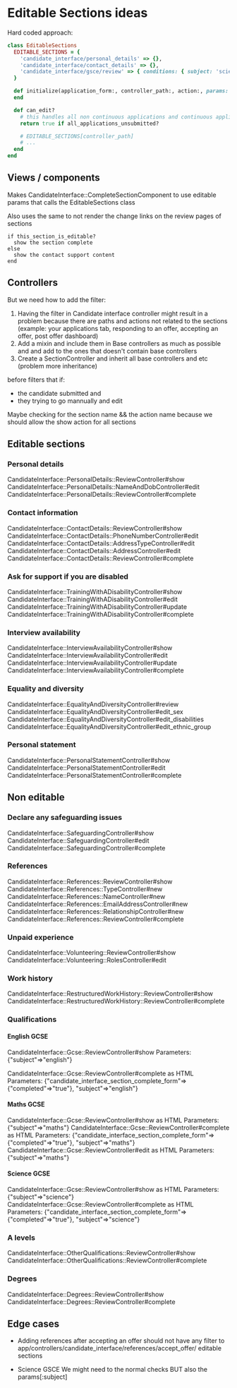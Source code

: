 # Editable Sections ideas

Hard coded approach:

```ruby
class EditableSections
  EDITABLE_SECTIONS = {
    'candidate_interface/personal_details' => {},
    'candidate_interface/contact_details' => {},
    'candidate_interface/gsce/review' => { conditions: { subject: 'science' } } },
  }

  def initialize(application_form:, controller_path:, action:, params: {})
  end

  def can_edit?
    # this handles all non continuous applications and continuous applications?
    return true if all_applications_unsubmitted?

    # EDITABLE_SECTIONS[controller_path]
    # ...
  end
end
```

## Views / components

Makes  CandidateInterface::CompleteSectionComponent to use editable params that
calls the EditableSections class

Also uses the same to not render the change links on the review pages of
sections

```
if this_section_is_editable?
  show the section complete
else
  show the contact support content
end
```

## Controllers

But we need how to add the filter:

1. Having the filter in Candidate interface controller might result in a problem
because there are paths and actions not related to the sections (example: your
applications tab, responding to an offer, accepting an offer, post offer
dashboard)
2. Add a mixin and include them in Base controllers as much as possible and
and add to the ones that doesn't contain base controllers
3. Create a SectionController and inherit all base controllers and etc (problem more inheritance)

before filters that if:

* the candidate submitted and
* they trying to go mannually and edit

Maybe checking for the section name && the action name because we
should allow the show action for all sections

## Editable sections

### Personal details

CandidateInterface::PersonalDetails::ReviewController#show
CandidateInterface::PersonalDetails::NameAndDobController#edit
CandidateInterface::PersonalDetails::ReviewController#complete

### Contact information

CandidateInterface::ContactDetails::ReviewController#show
CandidateInterface::ContactDetails::PhoneNumberController#edit
CandidateInterface::ContactDetails::AddressTypeController#edit
CandidateInterface::ContactDetails::AddressController#edit
CandidateInterface::ContactDetails::ReviewController#complete

### Ask for support if you are disabled

CandidateInterface::TrainingWithADisabilityController#show
CandidateInterface::TrainingWithADisabilityController#edit
CandidateInterface::TrainingWithADisabilityController#update
CandidateInterface::TrainingWithADisabilityController#complete

### Interview availability

CandidateInterface::InterviewAvailabilityController#show
CandidateInterface::InterviewAvailabilityController#edit
CandidateInterface::InterviewAvailabilityController#update
CandidateInterface::InterviewAvailabilityController#complete

### Equality and diversity

CandidateInterface::EqualityAndDiversityController#review
CandidateInterface::EqualityAndDiversityController#edit_sex
CandidateInterface::EqualityAndDiversityController#edit_disabilities
CandidateInterface::EqualityAndDiversityController#edit_ethnic_group

### Personal statement

CandidateInterface::PersonalStatementController#show
CandidateInterface::PersonalStatementController#edit
CandidateInterface::PersonalStatementController#complete

## Non editable

### Declare any safeguarding issues

CandidateInterface::SafeguardingController#show
CandidateInterface::SafeguardingController#edit
CandidateInterface::SafeguardingController#complete

### References

CandidateInterface::References::ReviewController#show
CandidateInterface::References::TypeController#new
CandidateInterface::References::NameController#new
CandidateInterface::References::EmailAddressController#new
CandidateInterface::References::RelationshipController#new
CandidateInterface::References::ReviewController#complete

### Unpaid experience

CandidateInterface::Volunteering::ReviewController#show
CandidateInterface::Volunteering::RolesController#edit

### Work history

CandidateInterface::RestructuredWorkHistory::ReviewController#show
CandidateInterface::RestructuredWorkHistory::ReviewController#complete

### Qualifications

#### English GCSE

CandidateInterface::Gcse::ReviewController#show
Parameters: {"subject"=>"english"}

CandidateInterface::Gcse::ReviewController#complete as HTML
Parameters: {"candidate_interface_section_complete_form"=>{"completed"=>"true"}, "subject"=>"english"}

#### Maths GCSE

CandidateInterface::Gcse::ReviewController#show as HTML
Parameters: {"subject"=>"maths"}
CandidateInterface::Gcse::ReviewController#complete as HTML
Parameters: {"candidate_interface_section_complete_form"=>{"completed"=>"true"}, "subject"=>"maths"}
CandidateInterface::Gcse::ReviewController#edit as HTML
Parameters: {"subject"=>"maths"}

#### Science GCSE

CandidateInterface::Gcse::ReviewController#show as HTML
Parameters: {"subject"=>"science"}
CandidateInterface::Gcse::ReviewController#complete as HTML
Parameters: {"candidate_interface_section_complete_form"=>{"completed"=>"true"}, "subject"=>"science"}

### A levels

CandidateInterface::OtherQualifications::ReviewController#show
CandidateInterface::OtherQualifications::ReviewController#complete

### Degrees

CandidateInterface::Degrees::ReviewController#show
CandidateInterface::Degrees::ReviewController#complete

## Edge cases

* Adding references after accepting an offer should not have any filter to
    app/controllers/candidate_interface/references/accept_offer/
    editable sections

* Science GSCE
    We might need to the normal checks BUT also the params[:subject]

